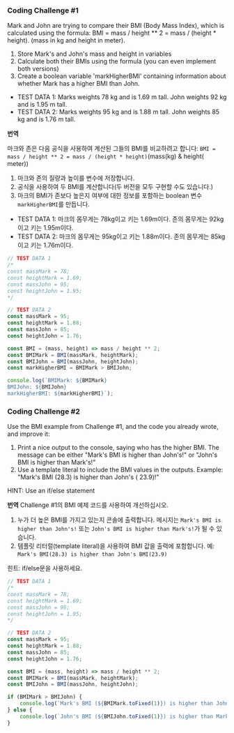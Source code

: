 ### Coding Challenge #1

Mark and John are trying to compare their BMI (Body Mass Index), which is calculated using the formula: BMI = mass /
height ** 2 = mass / (height * height). (mass in kg and height in meter).

1. Store Mark's and John's mass and height in variables
2. Calculate both their BMIs using the formula (you can even implement both versions)
3. Create a boolean variable 'markHigherBMI' containing information about whether Mark has a higher BMI than John.

- TEST DATA 1: Marks weights 78 kg and is 1.69 m tall. John weights 92 kg and is 1.95 m tall.
- TEST DATA 2: Marks weights 95 kg and is 1.88 m tall. John weights 85 kg and is 1.76 m tall.

**번역**

마크와 존은 다음 공식을 사용하여 계산된 그들의 BMI를 비교하려고 합니다: `BMI = mass / height ** 2 = mass / (height * height)`(mass(kg) & height(
meter))

1. 마크와 존의 질량과 높이를 변수에 저장합니다.
2. 공식을 사용하여 두 BMI를 계산합니다(두 버전을 모두 구현할 수도 있습니다.)
3. 마크의 BMI가 존보다 높은지 여부에 대한 정보를 포함하는 boolean 변수 `markHigherBMI`를 만듭니다.

- TEST DATA 1: 마크의 몸무게는 78kg이고 키는 1.69m이다. 존의 몸무게는 92kg이고 키는 1.95m이다.
- TEST DATA 2: 마크의 몸무게는 95kg이고 키는 1.88m이다. 존의 몸무게는 85kg이고 키는 1.76m이다.

```js
// TEST DATA 1
/*
const massMark = 78;
const heightMark = 1.69;
const massJohn = 95;
const heightJohn = 1.95;
*/

// TEST DATA 2
const massMark = 95;
const heightMark = 1.88;
const massJohn = 85;
const heightJohn = 1.76;

const BMI = (mass, height) => mass / height ** 2;
const BMIMark = BMI(massMark, heightMark);
const BMIJohn = BMI(massJohn, heightJohn);
const markHigherBMI = BMIMark > BMIJohn;

console.log(`BMIMark: ${BMIMark}
BMIJohn: ${BMIJohn}
markHigherBMI: ${markHigherBMI}`);
```

### Coding Challenge #2

Use the BMI example from Challenge #1, and the code you already wrote, and improve it:

1. Print a nice output to the console, saying who has the higher BMI. The message can be either "Mark's BMI is higher
   than John's!" or "John's BMI is higher than Mark's!"
2. Use a template literal to include the BMI values in the outputs. Example: "Mark's BMI (28.3) is higher than John's (
   23.9)!"

HINT: Use an if/else statement

**번역**
Challenge #1의 BMI 예제 코드를 사용하여 개선하십시오.

1. 누가 더 높은 BMI를 가지고 있는지 콘솔에 출력합니다. 메시지는 `Mark's BMI is higher than John's!` 또는 `John's BMI is higher than Mark's!`가 될 수
   있습니다.
2. 템플릿 리터럴(template literal)을 사용하여 BMI 값을 출력에 포함합니다. 예: `Mark's BMI(28.3) is higher than John's BMI(23.9)`

힌트: if/else문을 사용하세요.

```js
// TEST DATA 1
/*
const massMark = 78;
const heightMark = 1.69;
const massJohn = 95;
const heightJohn = 1.95;
*/

// TEST DATA 2
const massMark = 95;
const heightMark = 1.88;
const massJohn = 85;
const heightJohn = 1.76;

const BMI = (mass, height) => mass / height ** 2;
const BMIMark = BMI(massMark, heightMark);
const BMIJohn = BMI(massJohn, heightJohn);

if (BMIMark > BMIJohn) {
    console.log(`Mark's BMI (${BMIMark.toFixed(1)}) is higher than John's (${BMIJohn.toFixed(1)})!`)
} else {
    console.log(`John's BMI (${BMIJohn.toFixed(1)}) is higher than Marks's (${BMIMark.toFixed(1)})!`)
}
```
